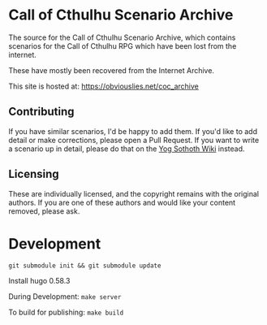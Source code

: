 # Call of Cthulhu Scenario Archive

The source for the Call of Cthulhu Scenario Archive, which contains scenarios for the Call of Cthulhu RPG which have been lost from the internet.

These have mostly been recovered from the Internet Archive.

This site is hosted at: https://obviouslies.net/coc_archive


## Contributing
If you have similar scenarios, I'd be happy to add them. If you'd like to add detail or make corrections, please open a Pull Request. If you want to write a scenario up in detail, please do that on the [Yog Sothoth Wiki](https://www.yog-sothoth.com/wiki/index.php/Main_Page) instead.

## Licensing
These are individually licensed, and the copyright remains with the original authors. If you are one of these authors and would like your content removed, please ask.

# Development

`git submodule init && git submodule update`

Install hugo 0.58.3

During Development:  `make server`

To build for publishing: `make build`
